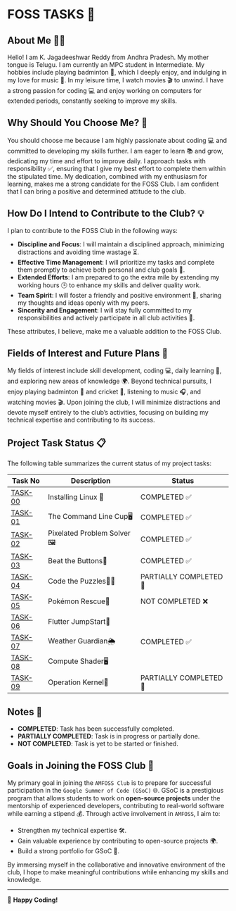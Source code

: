 # FOSS TASKS 🚀

## About Me 🙋‍♂️
Hello! I am K. Jagadeeshwar Reddy from Andhra Pradesh. My mother tongue is Telugu. I am currently an MPC student in Intermediate. My hobbies include playing badminton 🏸, which I deeply enjoy, and indulging in my love for music 🎵. In my leisure time, I watch movies 🎬 to unwind. I have a strong passion for coding 💻 and enjoy working on computers for extended periods, constantly seeking to improve my skills.

## Why Should You Choose Me? 🤔
You should choose me because I am highly passionate about coding 💻 and committed to developing my skills further. I am eager to learn 📚 and grow, dedicating my time and effort to improve daily. I approach tasks with responsibility ✅, ensuring that I give my best effort to complete them within the stipulated time. My dedication, combined with my enthusiasm for learning, makes me a strong candidate for the FOSS Club. I am confident that I can bring a positive and determined attitude to the club.

## How Do I Intend to Contribute to the Club? 💡

I plan to contribute to the FOSS Club in the following ways:

- **Discipline and Focus**: I will maintain a disciplined approach, minimizing distractions and avoiding time wastage ⏳.
- **Effective Time Management**: I will prioritize my tasks and complete them promptly to achieve both personal and club goals 🎯.
- **Extended Efforts**: I am prepared to go the extra mile by extending my working hours 🕒 to enhance my skills and deliver quality work.
- **Team Spirit**: I will foster a friendly and positive environment 🤝, sharing my thoughts and ideas openly with my peers.
- **Sincerity and Engagement**: I will stay fully committed to my responsibilities and actively participate in all club activities 🔧.

These attributes, I believe, make me a valuable addition to the FOSS Club.

## Fields of Interest and Future Plans 🌟

My fields of interest include skill development, coding 💻, daily learning 📖, and exploring new areas of knowledge 🌍. Beyond technical pursuits, I enjoy playing badminton 🏸 and cricket 🏏, listening to music 🎧, and watching movies 🎬. Upon joining the club, I will minimize distractions and devote myself entirely to the club’s activities, focusing on building my technical expertise and contributing to its success.

## Project Task Status 📋

The following table summarizes the current status of my project tasks:

| Task No | Description                          | Status             |
|---------|--------------------------------------|--------------------|
| [TASK-00](https://github.com/Jagadeesh-18-bot/Amfoss-Tasks/tree/main/Task-00) | Installing Linux 🐧              | COMPLETED ✅        |
| [TASK-01](https://github.com/Jagadeesh-18-bot/Amfoss-Tasks/tree/main/Task-01) | The Command Line Cup🖥️                     | COMPLETED ✅        |
| [TASK-02](https://github.com/Jagadeesh-18-bot/Amfoss-Tasks/tree/main/Task-02) | Pixelated Problem Solver🖼️                  | COMPLETED ✅        |
| [TASK-03](https://github.com/Jagadeesh-18-bot/Amfoss-Tasks/tree/main/Task-03) | Beat the Buttons🔘                 | COMPLETED ✅  |
| [TASK-04](https://github.com/Jagadeesh-18-bot/Amfoss-Tasks/tree/main/Task-04) | Code the Puzzles👨‍💻            | PARTIALLY COMPLETED 🔄 |
| [TASK-05](https://github.com/Jagadeesh-18-bot/Amfoss-Tasks/tree/main/Task-05) | Pokémon Rescue🛟                 | NOT COMPLETED ❌    |
| [TASK-06](https://github.com/Jagadeesh-18-bot/Amfoss-Tasks/tree/main/Task-06) | Flutter JumpStart📂                      |       |
| [TASK-07](https://github.com/Jagadeesh-18-bot/Amfoss-Tasks/tree/main/Task-07)  | Weather Guardian🌦️             | COMPLETED ✅ |
| [TASK-08](https://github.com/Jagadeesh-18-bot/Amfoss-Tasks/tree/main/Task-08) | Compute Shader🖥️                   |         |
| [TASK-09](https://github.com/Jagadeesh-18-bot/Amfoss-Tasks/tree/main/Task-09)  | Operation Kernel🔧                         | PARTIALLY COMPLETED 🔄    |


## Notes 📝

- **COMPLETED**: Task has been successfully completed.
- **PARTIALLY COMPLETED**: Task is in progress or partially done.
- **NOT COMPLETED**: Task is yet to be started or finished.

## Goals in Joining the FOSS Club 🎯

My primary goal in joining the `AMFOSS Club` is to prepare for successful participation in the `Google Summer of Code (GSoC)` 🌐. GSoC is a prestigious program that allows students to work on **open-source projects** under the mentorship of experienced developers, contributing to real-world software while earning a stipend 💰. Through active involvement in `AMFOSS`, I aim to:

- Strengthen my technical expertise 🛠️.
- Gain valuable experience by contributing to open-source projects 🌍.
- Build a strong portfolio for GSoC 💼.

By immersing myself in the collaborative and innovative environment of the club, I hope to make meaningful contributions while enhancing my skills and knowledge.

---

:rocket: **Happy Coding!**
